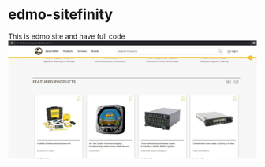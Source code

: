 # edmo-sitefinity
This is edmo site and have full code
![Alt Text](https://github.com/edmoSource/edmo-sitefinity/blob/main/edmo.jpg)
